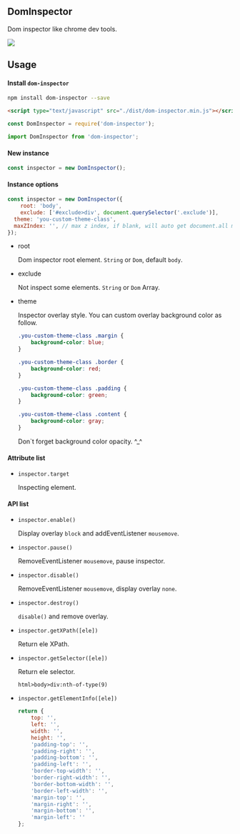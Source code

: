 DomInspector
--------------------------------

Dom inspector like chrome dev tools.

![](https://s10.mogucdn.com/mlcdn/c45406/180622_884j6ci4c4j747e3j3eihiilbif43_736x472.gif)

## Usage

#### Install `dom-inspector`

```bash
npm install dom-inspector --save
```

```html
<script type="text/javascript" src="./dist/dom-inspector.min.js"></script>
```

```js
const DomInspector = require('dom-inspector');
```

```js
import DomInspector from 'dom-inspector';
```

#### New instance

```js
const inspector = new DomInspector();
```

#### Instance options

```js
const inspector = new DomInspector({
	root: 'body',
	exclude: ['#exclude>div', document.querySelector('.exclude')],
  theme: 'you-custom-theme-class',
  maxZIndex: '', // max z index, if blank, will auto get document.all max z index
});
```

* root

	Dom inspector root element. `String` or `Dom`, default `body`.

* exclude

	Not inspect some elements. `String` or `Dom` Array.

* theme

	Inspector overlay style. You can custom overlay background color as follow.

	```css
	.you-custom-theme-class .margin {
		background-color: blue;
	}

	.you-custom-theme-class .border {
		background-color: red;
	}

	.you-custom-theme-class .padding {
		background-color: green;
	}

	.you-custom-theme-class .content {
		background-color: gray;
	}

	```

	Don`t forget background color opacity. ^_^

#### Attribute list

* `inspector.target`

	Inspecting element.

#### API list

* `inspector.enable()`

	Display overlay `block` and addEventListener `mousemove`.

* `inspector.pause()`

	RemoveEventListener `mousemove`, pause inspector.

* `inspector.disable()`

	RemoveEventListener `mousemove`, display overlay `none`.

* `inspector.destroy()`

	`disable()` and remove overlay.

* `inspector.getXPath([ele])`

	Return ele XPath.

* `inspector.getSelector([ele])`

	Return ele selector.
	
	`html>body>div:nth-of-type(9)`

* `inspector.getElementInfo([ele])`

	```js
	return {
		top: '',
		left: '',
		width: '',
		height: '',
		'padding-top': '',
		'padding-right': '',
		'padding-bottom': '',
		'padding-left': '',
		'border-top-width': '',
		'border-right-width': '',
		'border-bottom-width': '',
		'border-left-width': '',
		'margin-top': '',
		'margin-right': '',
		'margin-bottom': '',
		'margin-left': ''
	};
	```
